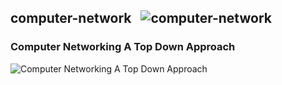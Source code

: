 ## computer-network &nbsp;&nbsp;![computer-network](https://progressbar-guibranco.vercel.app/0/?title=0/368)
### Computer Networking A Top Down Approach
![Computer Networking A Top Down Approach](https://progressbar-guibranco.vercel.app/0/?title=0/368)
